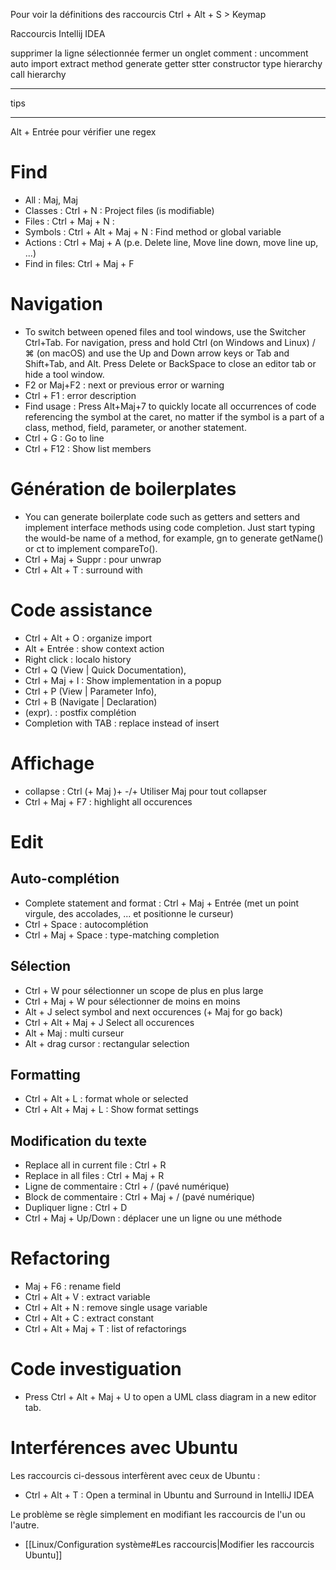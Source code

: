 

Pour voir la définitions des raccourcis Ctrl + Alt + S > Keymap


Raccourcis Intellij IDEA

supprimer la ligne sélectionnée
fermer un onglet
comment : uncomment
auto import
extract method
generate getter stter constructor
type hierarchy
call hierarchy



**************************************************************************************
tips
**************************************************************************************

Alt + Entrée pour vérifier une regex


# Find

-	All     : Maj, Maj
-	Classes : Ctrl + N : Project files (is modifiable)
-	Files : Ctrl + Maj + N : 
-	Symbols : Ctrl + Alt + Maj + N : Find method or global variable
-	Actions : Ctrl + Maj + A (p.e. Delete line, Move line down, move line up, ...)
-	Find in files: Ctrl + Maj + F

# Navigation

-	To switch between opened files and tool windows, use the Switcher Ctrl+Tab. For navigation, press and hold Ctrl (on Windows and Linux) / ⌘ (on macOS) and use the Up and Down arrow keys or Tab and Shift+Tab, and Alt.
		Press Delete or BackSpace to close an editor tab or hide a tool window.
-	F2 or Maj+F2 : next or previous error or warning
-	Ctrl + F1 : error description
-	Find usage : Press Alt+Maj+7 to quickly locate all occurrences of code referencing the symbol at the caret, no matter if the symbol is a part of a class, method, field, parameter, or another statement.
- Ctrl + G : Go to line
- Ctrl + F12 : Show list members

# Génération de boilerplates
-	You can generate boilerplate code such as getters and setters and implement interface methods using code completion.
		Just start typing the would-be name of a method, for example, gn to generate getName() or ct to implement compareTo().
-	Ctrl + Maj + Suppr : pour unwrap
-	Ctrl + Alt + T : surround with


# Code assistance
-	Ctrl + Alt + O : organize import
-	Alt + Entrée : show context action
-	Right click : localo history
-	Ctrl + Q (View | Quick Documentation),
-	Ctrl + Maj + I : Show implementation in a popup
-	Ctrl + P (View | Parameter Info),
-	Ctrl + B (Navigate | Declaration)
-	(expr). : postfix complétion	
-	Completion with TAB : replace instead of insert

# Affichage
-	collapse : Ctrl (+ Maj )+ -/+ Utiliser Maj pour tout collapser
-	Ctrl + Maj + F7 : highlight all occurences

# Edit
## Auto-complétion
-	Complete statement and format : Ctrl + Maj + Entrée (met un point virgule, des accolades, ... et positionne le curseur)
-	Ctrl + Space : autocomplétion
-	Ctrl + Maj + Space : type-matching completion

## Sélection
-	Ctrl + W pour sélectionner un scope de plus en plus large
-	Ctrl + Maj + W pour sélectionner de moins en moins
-	Alt + J select symbol and next occurences (+ Maj for go back)
-	Ctrl + Alt + Maj + J Select all occurences
-	Alt + Maj : multi curseur
-	Alt + drag cursor : rectangular selection


## Formatting
-	Ctrl + Alt + L : format whole or selected
-	Ctrl + Alt + Maj + L : Show format settings

## Modification du texte
-	Replace all in current file : Ctrl + R
-	Replace in all files : Ctrl + Maj + R
-	Ligne de commentaire : Ctrl + / (pavé numérique)
-	Block de commentaire : Ctrl + Maj + / (pavé numérique)
-	Dupliquer ligne : Ctrl + D
-	Ctrl + Maj + Up/Down : déplacer une un ligne ou une méthode


# Refactoring
-	Maj + F6 : rename field
-	Ctrl + Alt + V : extract variable
-	Ctrl + Alt + N : remove single usage variable
-	Ctrl + Alt + C : extract constant
-	Ctrl + Alt + Maj + T : list of refactorings



# Code investiguation
-	Press Ctrl + Alt + Maj + U to open a UML class diagram in a new editor tab.

# Interférences avec Ubuntu
Les raccourcis ci-dessous interfèrent avec ceux de Ubuntu :
- Ctrl + Alt + T : Open a terminal in Ubuntu and Surround in IntelliJ IDEA

Le problème se règle simplement en modifiant les raccourcis de l'un ou l'autre. 
- [[Linux/Configuration système#Les raccourcis|Modifier les raccourcis Ubuntu]]